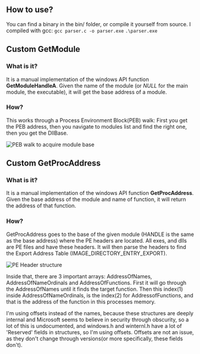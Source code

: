## How to use?
You can find a binary in the bin/ folder, or compile it yourself from source.
I compiled with gcc:
```gcc parser.c -o parser.exe```
```.\parser.exe```

## Custom GetModule
### What is it?
It is a manual implementation of the windows API function **GetModuleHandleA**.
Given the name of the module (or *NULL* for the main module, the executable), it will get the base address of a module.

### How?
This works through a Process Environment Block(PEB) walk: First you get the PEB address, then you navigate to modules list and find the right one, then you get the DllBase.

![PEB walk to acquire module base](rsrc/pebwalk.png)

## Custom GetProcAddress
### What is it?
It is a manual implementation of the windows API function **GetProcAddress**.
Given the base address of the module and name of function, it will return the address of that function.

### How?
GetProcAddress goes to the base of the given module (HANDLE is the same as the base address) where the PE headers are located. All exes, and dlls are PE files and have these headers.
It will then parse the headers to find the Export Address Table (IMAGE_DIRECTORY_ENTRY_EXPORT).

![PE Header structure](rsrc/pestructure.PNG)

Inside that, there are 3 important arrays: AddressOfNames, AddressOfNameOrdinals and AddressOfFunctions.
First it will go through the AddressOfNames until it finds the target function. Then this index(1) inside AddressOfNameOrdinals, is the index(2) for AddressofFunctions,
and that is the address of the function in this processes memory.

I'm using offsets instead of the names, because these structures are deeply internal and Microsoft seems to believe in security through obscurity, so a lot of this is undocumented,
and windows.h and winternl.h have a lot of 'Reserved' fields in structures, so I'm using offsets. Offsets are not an issue, as they don't change through versions(or more specifically, these fields don't).

